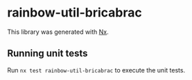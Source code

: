 # rainbow-util-bricabrac

This library was generated with [Nx](https://nx.dev).

## Running unit tests

Run `nx test rainbow-util-bricabrac` to execute the unit tests.
